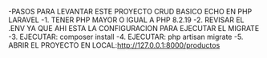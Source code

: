 -PASOS PARA LEVANTAR ESTE PROYECTO CRUD BASICO ECHO EN PHP LARAVEL
-1. TENER PHP MAYOR O IGUAL A PHP 8.2.19
-2. REVISAR EL .ENV YA QUE AHI ESTA LA CONFIGURACION PARA EJECUTAR EL MIGRATE
-3. EJECUTAR: composer install
-4. EJECUTAR: php artisan migrate
-5. ABRIR EL PROYECTO EN LOCAL:http://127.0.0.1:8000/productos